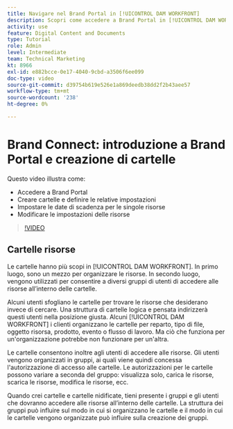 ```yaml
---
title: Navigare nel Brand Portal in [!UICONTROL DAM WORKFRONT]
description: Scopri come accedere a Brand Portal in [!UICONTROL DAM WORKFRONT], crea cartelle, imposta le date di scadenza delle singole risorse e modifica le impostazioni delle risorse.
activity: use
feature: Digital Content and Documents
type: Tutorial
role: Admin
level: Intermediate
team: Technical Marketing
kt: 8966
exl-id: e882bcce-0e17-4040-9cbd-a3506f6ee099
doc-type: video
source-git-commit: d39754b619e526e1a869deedb38dd2f2b43aee57
workflow-type: tm+mt
source-wordcount: '238'
ht-degree: 0%

---
```


# Brand Connect: introduzione a Brand Portal e creazione di cartelle

Questo video illustra come:

* Accedere a Brand Portal
* Creare cartelle e definire le relative impostazioni
* Impostare le date di scadenza per le singole risorse
* Modificare le impostazioni delle risorse

>[!VIDEO](https://video.tv.adobe.com/v/335229/?quality=12)

## Cartelle risorse

Le cartelle hanno più scopi in [!UICONTROL DAM WORKFRONT]. In primo luogo, sono un mezzo per organizzare le risorse. In secondo luogo, vengono utilizzati per consentire a diversi gruppi di utenti di accedere alle risorse all’interno delle cartelle.

Alcuni utenti sfogliano le cartelle per trovare le risorse che desiderano invece di cercare. Una struttura di cartelle logica e pensata indirizzerà questi utenti nella posizione giusta. Alcuni [!UICONTROL DAM WORKFRONT] i clienti organizzano le cartelle per reparto, tipo di file, oggetto risorsa, prodotto, evento o flusso di lavoro. Ma ciò che funziona per un&#39;organizzazione potrebbe non funzionare per un&#39;altra.

Le cartelle consentono inoltre agli utenti di accedere alle risorse. Gli utenti vengono organizzati in gruppi, ai quali viene quindi concessa l&#39;autorizzazione di accesso alle cartelle. Le autorizzazioni per le cartelle possono variare a seconda del gruppo: visualizza solo, carica le risorse, scarica le risorse, modifica le risorse, ecc.

Quando crei cartelle e cartelle nidificate, tieni presente i gruppi e gli utenti che dovranno accedere alle risorse all’interno delle cartelle. La struttura dei gruppi può influire sul modo in cui si organizzano le cartelle e il modo in cui le cartelle vengono organizzate può influire sulla creazione dei gruppi.
